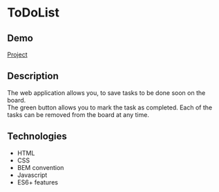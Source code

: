 # ToDoList

## Demo
[Project](https://piotrpaczuski.github.io/ToDoList/)

## Description
The web application allows you, to save tasks to be done soon on the board.  
The green button allows you to mark the task as completed. 
Each of the tasks can be removed from the board at any time.

## Technologies
- HTML
- CSS
- BEM convention
- Javascript
- ES6+ features
